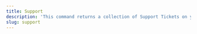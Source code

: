 ```yaml
---
title: Support
description: 'This command returns a collection of Support Tickets on your Account. This will display all of your support tickets since you have been a Linode customer.'
slug: support
---
```


